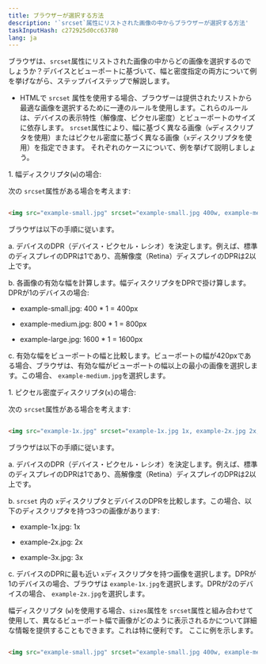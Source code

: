 ```yaml
---
title: ブラウザーが選択する方法
description: '`srcset`属性にリストされた画像の中からブラウザーが選択する方法'
taskInputHash: c272925d0cc63780
lang: ja
---
```

ブラウザは、`srcset`属性にリストされた画像の中からどの画像を選択するのでしょうか？デバイスとビューポートに基づいて、幅と密度指定の両方について例を挙げながら、ステップバイステップで解説します。

- HTMLで `srcset` 属性を使用する場合、ブラウザーは提供されたリストから最適な画像を選択するために一連のルールを使用します。これらのルールは、デバイスの表示特性（解像度、ピクセル密度）とビューポートのサイズに依存します。 `srcset`属性により、幅に基づく異なる画像（`w`ディスクリプタを使用）またはピクセル密度に基づく異なる画像（`x`ディスクリプタを使用）を指定できます。 それぞれのケースについて、例を挙げて説明しましょう。

1\. 幅ディスクリプタ(`w`)の場合:

次の `srcset`属性がある場合を考えます:

```html

<img src="example-small.jpg" srcset="example-small.jpg 400w, example-medium.jpg 800w, example-large.jpg 1600w" alt="Example Image">

```

ブラウザは以下の手順に従います。    

a. デバイスのDPR（デバイス・ピクセル・レシオ）を決定します。例えば、標準のディスプレイのDPRは1であり、高解像度（Retina）ディスプレイのDPRは2以上です。

b. 各画像の有効な幅を計算します。幅ディスクリプタをDPRで掛け算します。DPRが1のデバイスの場合:

- example-small.jpg: 400 \* 1 = 400px

- example-medium.jpg: 800 \* 1 = 800px

- example-large.jpg: 1600 \* 1 = 1600px

c. 有効な幅をビューポートの幅と比較します。ビューポートの幅が420pxである場合、ブラウザは、有効な幅がビューポートの幅以上の最小の画像を選択します。この場合、 `example-medium.jpg`を選択します。

1\. ピクセル密度ディスクリプタ(`x`)の場合:

次の `srcset`属性がある場合を考えます:

```html

<img src="example-1x.jpg" srcset="example-1x.jpg 1x, example-2x.jpg 2x, example-3x.jpg 3x" alt="Example Image">

```

ブラウザは以下の手順に従います。    

a. デバイスのDPR（デバイス・ピクセル・レシオ）を決定します。例えば、標準のディスプレイのDPRは1であり、高解像度（Retina）ディスプレイのDPRは2以上です。

b. `srcset` 内の `x`ディスクリプタとデバイスのDPRを比較します。この場合、以下のディスクリプタを持つ3つの画像があります:

- example-1x.jpg: 1x

- example-2x.jpg: 2x

- example-3x.jpg: 3x

c. デバイスのDPRに最も近い `x`ディスクリプタを持つ画像を選択します。DPRが1のデバイスの場合、ブラウザは `example-1x.jpg`を選択します。DPRが2のデバイスの場合、 `example-2x.jpg`を選択します。

幅ディスクリプタ (`w`)を使用する場合、`sizes`属性を `srcset`属性と組み合わせて使用して、異なるビューポート幅で画像がどのように表示されるかについて詳細な情報を提供することもできます。これは特に便利です。 ここに例を示します。

```html

<img src="example-small.jpg" srcset="example-small.jpg 400w, example-medium.jpg 800w, example-large.jpg 1600w" sizes="(max-width: 480px) 100vw, (max-width: 960px) 50vw,

```
